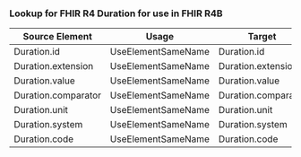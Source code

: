 ### Lookup for FHIR R4 Duration for use in FHIR R4B

| Source Element | Usage | Target |
| -------------- | ----- | ------ |
| Duration.id | UseElementSameName | Duration.id |
| Duration.extension | UseElementSameName | Duration.extension |
| Duration.value | UseElementSameName | Duration.value |
| Duration.comparator | UseElementSameName | Duration.comparator |
| Duration.unit | UseElementSameName | Duration.unit |
| Duration.system | UseElementSameName | Duration.system |
| Duration.code | UseElementSameName | Duration.code |
